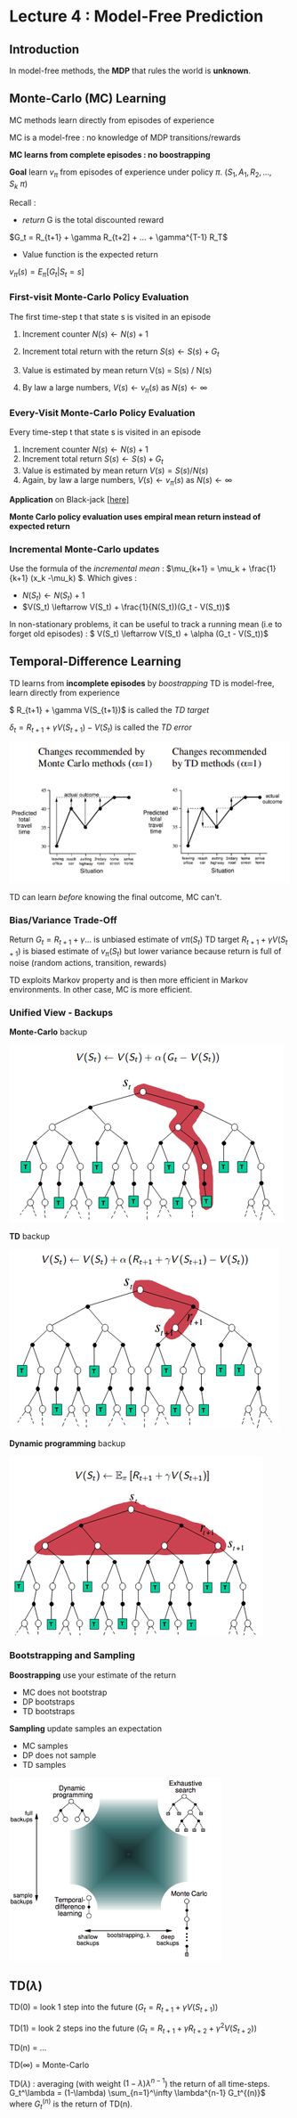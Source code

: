 # Lecture 4 : Model-Free Prediction

## Introduction

In model-free methods, the **MDP** that rules the world is **unknown**.

## Monte-Carlo (MC) Learning

MC methods learn directly from episodes of experience

MC is a model-free : no knowledge of MDP transitions/rewards

**MC learns from complete episodes : no boostrapping** 

**Goal** learn $v_\pi$ from episodes of experience under policy $\pi$. ($S_1,A_1,R_2,...,S_k ~ \pi)$


Recall :
* *return* G is the total discounted reward

$G_t = R_{t+1} + \gamma R_{t+2] + ... + \gamma^{T-1} R_T$

* Value function is the expected return

$v_\pi(s) = E_\pi[G_t | S_t = s]$

### First-visit Monte-Carlo Policy Evaluation

The first time-step t that state s is visited in an episode 

1. Increment counter $N(s) \leftarrow N(s) +1$

2. Increment total return with the return $S(s) \leftarrow S(s) + G_t$

3. Value is estimated by mean return V(s) = S(s) / N(s)

4. By law a large numbers, $V(s) \leftarrow v_\pi(s)$ as $N(s) \leftarrow \infty$

### Every-Visit Monte-Carlo Policy Evaluation

Every time-step t that state s is visited in an episode

1. Increment counter $N(s) \leftarrow N(s) + 1$ 
2. Increment total return $S(s) \leftarrow S(s) + G_t$
3. Value is estimated by mean return $V(s) = S(s) / N(s)$
4. Again, by law a large numbers, $V(s) \leftarrow v_\pi(s)$ as $N(s) \leftarrow \infty$

**Application** on Black-jack [[here]](./Applications/monte_carlo_policy_evaluation.ipynb)


**Monte Carlo policy evaluation uses empiral mean return instead of expected return** 


### Incremental Monte-Carlo updates

Use the formula of the *incremental mean* :
$\mu_{k+1} = \mu_k + \frac{1}{k+1} (x_k -\mu_k) $. Which gives :
* $N(S_t) \leftarrow N(S_t) + 1$
* $V(S_t) \leftarrow V(S_t) + \frac{1}{N(S_t))(G_t - V(S_t))$

In non-stationary problems, it can be useful to track a running mean (i.e to forget old episodes) : 
$ V(S_t) \leftarrow V(S_t) + \alpha (G_t - V(S_t))$


## Temporal-Difference Learning

TD learns from **incomplete episodes** by *boostrapping*
TD is model-free, learn directly from experience







$ R_{t+1} + \gamma V(S_{t+1})$ is called the *TD target*

$\delta_t = R_{t+1} + \gamma V(S_{t+1}) - V(S_t)$ is called the *TD error*

<img src='./images/diff_MC-TD.png'>

TD can learn *before* knowing the final outcome, MC can't. 

### Bias/Variance Trade-Off
Return $G_t = R_{t+1} + \gamma ...$ is unbiased estimate of $v\pi(S_t)$
TD target $R_{t+1} + \gamma V(S_{t+1})$ is biased estimate of $v_\pi(S_t)$ but lower variance because return is full of noise (random actions, transition, rewards)

TD exploits Markov property and is then more efficient in Markov environments. In other case, MC is more efficient.


### Unified View - Backups

**Monte-Carlo** backup  

<img src='images/mc_backup.png'>

**TD** backup

<img src='images/td_backup.png'>

**Dynamic programming** backup

<img src='images/dp_backup.png'>

### Bootstrapping and Sampling

**Boostrapping** use your estimate of the return
* MC does not bootstrap
* DP bootstraps
* TD bootstraps

**Sampling** update samples an expectation
* MC samples
* DP does not sample
* TD samples

<img src='images/unified_view.png'>


## TD($\lambda$)

TD(0) = look 1 step into the future ($G_t = R_{t+1} + \gamma V(S_{t+1})$)

TD(1) = look 2 steps ino the future ($G_t = R_{t+1} + \gamma R_{t+2} + \gamma^2 V(S_{t+2})$)


TD(n) = ...

TD($\infty$) = Monte-Carlo

TD($\lambda$) : averaging (with weight $(1-\lambda)\lambda^{n-1}$) the return of all time-steps. G_t^\lambda = (1-\lambda) \sum_{n=1}^\infty \lambda^{n-1} G_t^{(n)}$ where $G_t^{(n)}$ is the return of TD(n).











